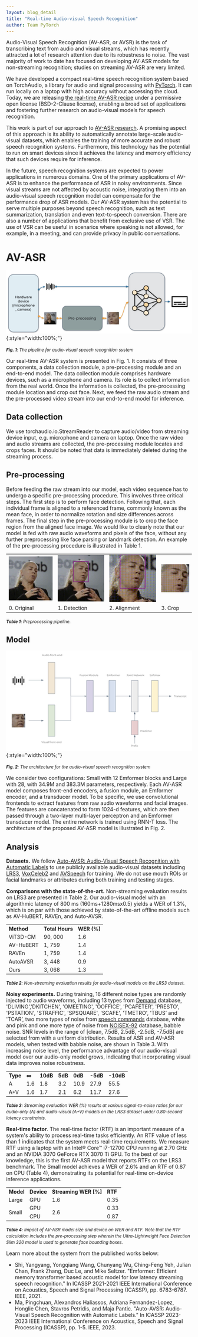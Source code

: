 ```yaml
---
layout: blog_detail
title: "Real-time Audio-visual Speech Recognition"
author: Team PyTorch
---
```


Audio-Visual Speech Recognition (AV-ASR, or AVSR) is the task of transcribing text from audio and visual streams, which has recently attracted a lot of research attention due to its robustness to noise. The vast majority of work to date has focused on developing AV-ASR models for non-streaming recognition; studies on streaming AV-ASR are very limited.

We have developed a compact real-time speech recognition system based on TorchAudio, a library for audio and signal processing with [PyTorch](http://pytorch.org). It can run locally on a laptop with high accuracy without accessing the cloud. Today, we are releasing [the real-time AV-ASR recipe](https://github.com/pytorch/audio/tree/main/examples/avsr) under a permissive open license (BSD-2-Clause license), enabling a broad set of applications and fostering further research on audio-visual models for speech recognition.

This work is part of our approach to [AV-ASR research](https://arxiv.org/abs/2303.14307). A promising aspect of this approach is its ability to automatically annotate large-scale audio-visual datasets, which enables the training of more accurate and robust speech recognition systems. Furthermore, this technology has the potential to run on smart devices since it achieves the latency and memory efficiency that such devices require for inference.

In the future, speech recognition systems are expected to power applications in numerous domains. One of the primary applications of AV-ASR is to enhance the performance of ASR in noisy environments. Since visual streams are not affected by acoustic noise, integrating them into an audio-visual speech recognition model can compensate for the performance drop of ASR models. Our AV-ASR system has the potential to serve multiple purposes beyond speech recognition, such as text summarization, translation and even text-to-speech conversion. There are also a number of applications that benefit from exclusive use of VSR. The use of VSR can be useful in scenarios where speaking is not allowed, for example, in a meeting, and can provide privacy in public conversations.


# AV-ASR



![Fig. 1 The pipeline for audio-visual speech recognition system](/assets/images/real-time-speech-rec/pipeline.jpg){:style="width:100%;"}

<small style="line-height: 1.1"><em>**Fig. 1**: The pipeline for audio-visual speech recognition system</em></small>


Our real-time AV-ASR system is presented in Fig. 1. It consists of three components, a data collection module, a pre-processing module and an end-to-end model. The data collection module comprises hardware devices, such as a microphone and camera. Its role is to collect information from the real world. Once the information is collected, the pre-processing module location and crop out face. Next, we feed the raw audio stream and the pre-processed video stream into our end-to-end model for inference.


## Data collection

We use torchaudio.io.StreamReader to capture audio/video from streaming device input, e.g. microphone and camera on laptop. Once the raw video and audio streams are collected, the pre-processing module locates and crops faces. It should be noted that data is immediately deleted during the streaming process.


## Pre-processing

Before feeding the raw stream into our model, each video sequence has to undergo a specific pre-processing procedure. This involves three critical steps. The first step is to perform face detection. Following that, each individual frame is aligned to a referenced frame, commonly known as the mean face, in order to normalize rotation and size differences across frames. The final step in the pre-processing module is to crop the face region from the aligned face image. We would like to clearly note that our model is fed with raw audio waveforms and pixels of the face, without any further preprocessing like face parsing or landmark detection. An example of the pre-processing procedure is illustrated in Table 1.


<table>
  <tr>
   <td>
<img src="/assets/images/real-time-speech-rec/original.gif" alt="Original image" style="width:100%; max-width:200px">

   </td>
   <td>

<img src="/assets/images/real-time-speech-rec/detected.gif" alt="Detected image" style="width:100%; max-width:200px">

   </td>
   <td>
<img src="/assets/images/real-time-speech-rec/transformed.gif" alt="Transformed image" style="width:100%; max-width:200px">

   </td>
   <td>
<img src="/assets/images/real-time-speech-rec/cropped.gif" alt="Cropped image" style="width:100%; max-width:200px">

   </td>
  </tr>
  <tr>
   <td>
    0. Original
   </td>
   <td>
1. Detection
   </td>
   <td>
2. Alignment
   </td>
   <td>
3. Crop
   </td>
  </tr>
</table>

<small style="line-height: 1.1"><em>**Table 1**: Preprocessing pipeline.</em></small>


## Model



![Fig. 2 The architecture for the audio-visual speech recognition system.](/assets/images/real-time-speech-rec/model.jpg){:style="width:100%;"}

<small style="line-height: 1.1"><em>**Fig. 2**: The architecture for the audio-visual speech recognition system</em></small>



We consider two configurations: Small with 12 Emformer blocks and Large with 28, with 34.9M and 383.3M parameters, respectively. Each AV-ASR model composes front-end encoders, a fusion module, an Emformer encoder, and a transducer model. To be specific, we use convolutional frontends to extract features from raw audio waveforms and facial images. The features are concatenated to form 1024-d features, which are then passed through a two-layer multi-layer perceptron and an Emformer transducer model. The entire network is trained using RNN-T loss. The architecture of the proposed AV-ASR model is illustrated in Fig. 2.


## Analysis

**Datasets.** We follow [Auto-AVSR: Audio-Visual Speech Recognition with Automatic Labels](https://arxiv.org/abs/2303.14307) to use publicly available audio-visual datasets including [LRS3](https://www.robots.ox.ac.uk/~vgg/data/lip_reading/), [VoxCeleb2](https://www.robots.ox.ac.uk/~vgg/data/voxceleb/vox2.html) and [AVSpeech](https://looking-to-listen.github.io/avspeech/) for training. We do not use mouth ROIs or facial landmarks or attributes during both training and testing stages.

**Comparisons with the state-of-the-art.** Non-streaming evaluation results on LRS3 are presented in Table 2. Our audio-visual model with an algorithmic latency of 800 ms (160ms+1280msx0.5) yields a WER of 1.3%, which is on par with those achieved by state-of-the-art offline models such as AV-HuBERT, RAVEn, and Auto-AVSR.


<table class="table">
  <tr>
   <td><strong>Method</strong>
   </td>
   <td><strong>Total Hours</strong>
   </td>
   <td><strong>WER (%)</strong>
   </td>
  </tr>
  <tr>
   <td>ViT3D-CM
   </td>
   <td>90, 000
   </td>
   <td>1.6
   </td>
  </tr>
  <tr>
   <td>AV-HuBERT
   </td>
   <td>1, 759
   </td>
   <td>1.4
   </td>
  </tr>
  <tr>
   <td>RAVEn
   </td>
   <td>1, 759
   </td>
   <td>1.4
   </td>
  </tr>
  <tr>
   <td>AutoAVSR
   </td>
   <td>3, 448
   </td>
   <td>0.9
   </td>
  </tr>
  <tr>
   <td>Ours
   </td>
   <td>3, 068
   </td>
   <td>1.3
   </td>
  </tr>
</table>

<small style="line-height: 1.1"><em>**Table 2**: Non-streaming evaluation results for audio-visual models on the LRS3 dataset.</em></small>

**Noisy experiments.** During training, 16 different noise types are randomly injected to audio waveforms, including 13 types from [Demand](https://zenodo.org/record/1227121) database, 'DLIVING','DKITCHEN', 'OMEETING', 'OOFFICE', 'PCAFETER', 'PRESTO', 'PSTATION', 'STRAFFIC',  'SPSQUARE', 'SCAFE', 'TMETRO', 'TBUS’ and 'TCAR’, two more types of noise from [speech commands](https://arxiv.org/abs/1804.03209) database, white and pink and one more type of noise from [NOISEX-92](https://www.sciencedirect.com/science/article/abs/pii/0167639393900953) database, babble noise. SNR levels in the range of [clean, 7.5dB, 2.5dB, -2.5dB, -7.5dB] are selected from with a uniform distribution. Results of ASR and AV-ASR models, when tested with babble noise, are shown in Table 3. With increasing noise level, the performance advantage of our audio-visual model over our audio-only model grows, indicating that incorporating visual data improves noise robustness.


<table class="table">
  <tr>
   <td><strong>Type</strong>
   </td>
   <td><strong>∞</strong>
   </td>
   <td><strong>10dB</strong>
   </td>
   <td><strong>5dB</strong>
   </td>
   <td><strong>0dB</strong>
   </td>
   <td><strong>-5dB</strong>
   </td>
   <td><strong>-10dB</strong>
   </td>
  </tr>
  <tr>
   <td>A
   </td>
   <td>1.6
   </td>
   <td>1.8
   </td>
   <td>3.2
   </td>
   <td>10.9
   </td>
   <td>27.9
   </td>
   <td>55.5
   </td>
  </tr>
  <tr>
   <td>A+V
   </td>
   <td>1.6
   </td>
   <td>1.7
   </td>
   <td>2.1
   </td>
   <td>6.2
   </td>
   <td>11.7
   </td>
   <td>27.6
   </td>
  </tr>
</table>

<small style="line-height: 1.1"><em>**Table 3**: Streaming evaluation WER (%) results at various signal-to-noise ratios for our audio-only (A) and audio-visual (A+V) models on the LRS3 dataset under 0.80-second latency constraints.</em></small>


**Real-time factor**. The real-time factor (RTF) is an important measure of a system's ability to process real-time tasks efficiently. An RTF value of less than 1 indicates that the system meets real-time requirements. We measure RTF using a laptop with an Intel® Core™ i7-12700 CPU running at 2.70 GHz and an NVIDIA 3070 GeForce RTX 3070 Ti GPU. To the best of our knowledge, this is the first AV-ASR model that reports RTFs on the LRS3 benchmark. The Small model achieves a WER of 2.6% and an RTF of 0.87 on CPU (Table 4), demonstrating its potential for real-time on-device inference applications.


<table class="table table-bordered">
  <tr>
   <td><strong>Model</strong>
   </td>
   <td><strong>Device</strong>
   </td>
   <td><strong>Streaming WER [%]</strong>
   </td>
   <td><strong>RTF</strong>
   </td>
  </tr>
  <tr>
   <td>Large
   </td>
   <td>GPU
   </td>
   <td>1.6
   </td>
   <td>0.35
   </td>
  </tr>
  <tr>
   <td rowspan="2" >Small
   </td>
   <td>GPU
   </td>
   <td rowspan="2" >2.6
   </td>
   <td>0.33
   </td>
  </tr>
  <tr>
   <td>CPU
   </td>
   <td>0.87
   </td>
  </tr>
</table>

<small style="line-height: 1.1"><em>**Table 4**: Impact of AV-ASR model size and device on WER and RTF. Note that the RTF calculation includes the pre-processing step wherein the Ultra-Lightweight Face Detection Slim 320 model is used to generate face bounding boxes.</em></small>


Learn more about the system from the published works below:



* Shi, Yangyang, Yongqiang Wang, Chunyang Wu, Ching-Feng Yeh, Julian Chan, Frank Zhang, Duc Le, and Mike Seltzer. "Emformer: Efficient memory transformer based acoustic model for low latency streaming speech recognition." In ICASSP 2021-2021 IEEE International Conference on Acoustics, Speech and Signal Processing (ICASSP), pp. 6783-6787. IEEE, 2021.
* Ma, Pingchuan, Alexandros Haliassos, Adriana Fernandez-Lopez, Honglie Chen, Stavros Petridis, and Maja Pantic. "Auto-AVSR: Audio-Visual Speech Recognition with Automatic Labels." In ICASSP 2023-2023 IEEE International Conference on Acoustics, Speech and Signal Processing (ICASSP), pp. 1-5. IEEE, 2023.